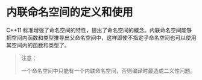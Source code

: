 # 内联命名空间的定义和使用

C++11 标准增强了命名空间的特性，提出了命名空间的概念。内联命名空间能够把空间内函数和类型推导出父命名空间中，这样即使不指定子命名空间也可以使用其空间内的函数和类型了。

> 注意：
>
> 一个命名空间中只能有一个内联命名空间，否则编译时最造成二义性问题。
